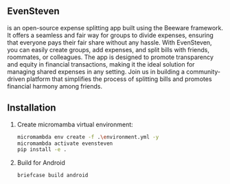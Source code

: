 ##  EvenSteven
is an open-source expense splitting app built using the Beeware framework. It offers a seamless and fair way for groups to divide expenses, ensuring that everyone pays their fair share without any hassle. With EvenSteven, you can easily create groups, add expenses, and split bills with friends, roommates, or colleagues. The app is designed to promote transparency and equity in financial transactions, making it the ideal solution for managing shared expenses in any setting. Join us in building a community-driven platform that simplifies the process of splitting bills and promotes financial harmony among friends.

## Installation

1. Create micromamba virtual environment:
    ``` bash
    micromambda env create -f .\environment.yml -y
    micromambda activate evensteven
    pip install -e .
    ```
2. Build for Android
    ``` bash
    briefcase build android
    ``` 
